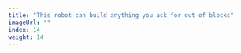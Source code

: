 ```yaml
---
title: "This robot can build anything you ask for out of blocks"
imageUrl: ""
index: 14
weight: 14
---
```

